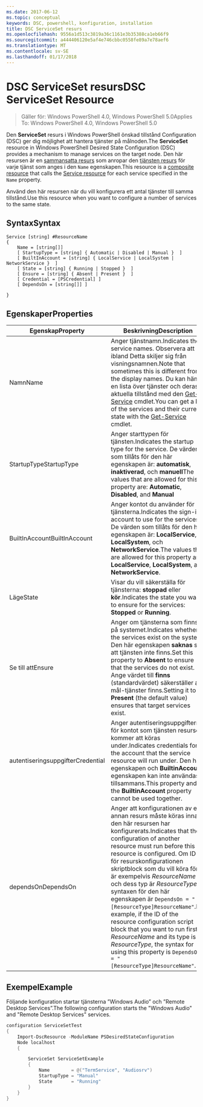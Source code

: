 ```yaml
---
ms.date: 2017-06-12
ms.topic: conceptual
keywords: DSC, powershell, konfiguration, installation
title: DSC ServiceSet resurs
ms.openlocfilehash: 9556a1d513c3819a36c1161e3b35388ca1eb66f9
ms.sourcegitcommit: a444406120e5af4e746cbbc0558fe89a7e78aef6
ms.translationtype: MT
ms.contentlocale: sv-SE
ms.lasthandoff: 01/17/2018
---
```

# <a name="dsc-serviceset-resource"></a><span data-ttu-id="654a6-103">DSC ServiceSet resurs</span><span class="sxs-lookup"><span data-stu-id="654a6-103">DSC ServiceSet Resource</span></span>

> <span data-ttu-id="654a6-104">Gäller för: Windows PowerShell 4.0, Windows PowerShell 5.0</span><span class="sxs-lookup"><span data-stu-id="654a6-104">Applies To: Windows PowerShell 4.0, Windows PowerShell 5.0</span></span>


<span data-ttu-id="654a6-105">Den **ServiceSet** resurs i Windows PowerShell önskad tillstånd Configuration (DSC) ger dig möjlighet att hantera tjänster på målnoden.</span><span class="sxs-lookup"><span data-stu-id="654a6-105">The **ServiceSet** resource in Windows PowerShell Desired State Configuration (DSC) provides a mechanism to manage services on the target node.</span></span> <span data-ttu-id="654a6-106">Den här resursen är en [sammansatta resurs](authoringResourceComposite.md) som anropar den [tjänsten resurs](serviceResource.md) för varje tjänst som anges i den `Name` egenskapen.</span><span class="sxs-lookup"><span data-stu-id="654a6-106">This resource is a [composite resource](authoringResourceComposite.md) that calls the [Service resource](serviceResource.md) for each service specified in the `Name` property.</span></span>

<span data-ttu-id="654a6-107">Använd den här resursen när du vill konfigurera ett antal tjänster till samma tillstånd.</span><span class="sxs-lookup"><span data-stu-id="654a6-107">Use this resource when you want to configure a number of services to the same state.</span></span>

## <a name="syntax"></a><span data-ttu-id="654a6-108">Syntax</span><span class="sxs-lookup"><span data-stu-id="654a6-108">Syntax</span></span>

```
Service [string] #ResourceName
{
    Name = [string[]]
    [ StartupType = [string] { Automatic | Disabled | Manual }  ]
    [ BuiltInAccount = [string] { LocalService | LocalSystem | NetworkService }  ]
    [ State = [string] { Running | Stopped }  ]
    [ Ensure = [string] { Absent | Present }  ]
    [ Credential = [PSCredential] ]
    [ DependsOn = [string[]] ]
    
}
```

## <a name="properties"></a><span data-ttu-id="654a6-109">Egenskaper</span><span class="sxs-lookup"><span data-stu-id="654a6-109">Properties</span></span>

|  <span data-ttu-id="654a6-110">Egenskap</span><span class="sxs-lookup"><span data-stu-id="654a6-110">Property</span></span>  |  <span data-ttu-id="654a6-111">Beskrivning</span><span class="sxs-lookup"><span data-stu-id="654a6-111">Description</span></span>   | 
|---|---| 
| <span data-ttu-id="654a6-112">Namn</span><span class="sxs-lookup"><span data-stu-id="654a6-112">Name</span></span>| <span data-ttu-id="654a6-113">Anger tjänstnamn.</span><span class="sxs-lookup"><span data-stu-id="654a6-113">Indicates the service names.</span></span> <span data-ttu-id="654a6-114">Observera att ibland Detta skiljer sig från visningsnamnen.</span><span class="sxs-lookup"><span data-stu-id="654a6-114">Note that sometimes this is different from the display names.</span></span> <span data-ttu-id="654a6-115">Du kan hämta en lista över tjänster och deras aktuella tillstånd med den [Get-Service](https://technet.microsoft.com/en-us/library/hh849804.aspx) cmdlet.</span><span class="sxs-lookup"><span data-stu-id="654a6-115">You can get a list of the services and their current state with the [Get-Service](https://technet.microsoft.com/en-us/library/hh849804.aspx) cmdlet.</span></span>|
| <span data-ttu-id="654a6-116">StartupType</span><span class="sxs-lookup"><span data-stu-id="654a6-116">StartupType</span></span>| <span data-ttu-id="654a6-117">Anger starttypen för tjänsten.</span><span class="sxs-lookup"><span data-stu-id="654a6-117">Indicates the startup type for the service.</span></span> <span data-ttu-id="654a6-118">De värden som tillåts för den här egenskapen är: **automatisk**, **inaktiverad**, och **manuell**</span><span class="sxs-lookup"><span data-stu-id="654a6-118">The values that are allowed for this property are: **Automatic**, **Disabled**, and **Manual**</span></span>|  
| <span data-ttu-id="654a6-119">BuiltInAccount</span><span class="sxs-lookup"><span data-stu-id="654a6-119">BuiltInAccount</span></span>| <span data-ttu-id="654a6-120">Anger kontot du använder för tjänsterna.</span><span class="sxs-lookup"><span data-stu-id="654a6-120">Indicates the sign-in account to use for the services.</span></span> <span data-ttu-id="654a6-121">De värden som tillåts för den här egenskapen är: **LocalService**, **LocalSystem**, och **NetworkService**.</span><span class="sxs-lookup"><span data-stu-id="654a6-121">The values that are allowed for this property are: **LocalService**, **LocalSystem**, and **NetworkService**.</span></span>| 
| <span data-ttu-id="654a6-122">Läge</span><span class="sxs-lookup"><span data-stu-id="654a6-122">State</span></span>| <span data-ttu-id="654a6-123">Visar du vill säkerställa för tjänsterna: **stoppad** eller **kör**.</span><span class="sxs-lookup"><span data-stu-id="654a6-123">Indicates the state you want to ensure for the services: **Stopped** or **Running**.</span></span>| 
| <span data-ttu-id="654a6-124">Se till att</span><span class="sxs-lookup"><span data-stu-id="654a6-124">Ensure</span></span>| <span data-ttu-id="654a6-125">Anger om tjänsterna som finns på systemet.</span><span class="sxs-lookup"><span data-stu-id="654a6-125">Indicates whether the services exist on the system.</span></span> <span data-ttu-id="654a6-126">Den här egenskapen **saknas** så att tjänsten inte finns.</span><span class="sxs-lookup"><span data-stu-id="654a6-126">Set this property to **Absent** to ensure that the services do not exist.</span></span> <span data-ttu-id="654a6-127">Ange värdet till **finns** (standardvärdet) säkerställer att mål-tjänster finns.</span><span class="sxs-lookup"><span data-stu-id="654a6-127">Setting it to **Present** (the default value) ensures that target services exist.</span></span>|
| <span data-ttu-id="654a6-128">autentiseringsuppgifter</span><span class="sxs-lookup"><span data-stu-id="654a6-128">Credential</span></span>| <span data-ttu-id="654a6-129">Anger autentiseringsuppgifterna för kontot som tjänsten resursen kommer att köras under.</span><span class="sxs-lookup"><span data-stu-id="654a6-129">Indicates credentials for the account that the service resource will run under.</span></span> <span data-ttu-id="654a6-130">Den här egenskapen och **BuiltinAccount** egenskapen kan inte användas tillsammans.</span><span class="sxs-lookup"><span data-stu-id="654a6-130">This property and the **BuiltinAccount** property cannot be used together.</span></span>| 
| <span data-ttu-id="654a6-131">dependsOn</span><span class="sxs-lookup"><span data-stu-id="654a6-131">DependsOn</span></span>| <span data-ttu-id="654a6-132">Anger att konfigurationen av en annan resurs måste köras innan den här resursen har konfigurerats.</span><span class="sxs-lookup"><span data-stu-id="654a6-132">Indicates that the configuration of another resource must run before this resource is configured.</span></span> <span data-ttu-id="654a6-133">Om ID för resurskonfigurationen skriptblock som du vill köra först är exempelvis *ResourceName* och dess typ är *ResourceType*, syntaxen för den här egenskapen är `DependsOn = "[ResourceType]ResourceName"`.</span><span class="sxs-lookup"><span data-stu-id="654a6-133">For example, if the ID of the resource configuration script block that you want to run first is *ResourceName* and its type is *ResourceType*, the syntax for using this property is `DependsOn = "[ResourceType]ResourceName"`.</span></span>| 



## <a name="example"></a><span data-ttu-id="654a6-134">Exempel</span><span class="sxs-lookup"><span data-stu-id="654a6-134">Example</span></span>

<span data-ttu-id="654a6-135">Följande konfiguration startar tjänsterna ”Windows Audio” och ”Remote Desktop Services”.</span><span class="sxs-lookup"><span data-stu-id="654a6-135">The following configuration starts the "Windows Audio" and "Remote Desktop Services" services.</span></span>

```powershell
configuration ServiceSetTest
{
    Import-DscResource -ModuleName PSDesiredStateConfiguration
    Node localhost
    {

        ServiceSet ServiceSetExample
        {
            Name        = @("TermService", "Audiosrv")
            StartupType = "Manual"
            State       = "Running"
        } 
    }
}
```

